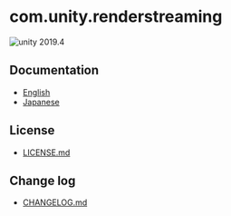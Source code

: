 # com.unity.renderstreaming

<img src="https://img.shields.io/badge/unity-2019.4-green.svg?style=flat-square" alt="unity 2019.4">

## Documentation

- [English](Documentation~/index.md)
- [Japanese](Documentation~/jp/index.md)


## License

- [LICENSE.md](LICENSE.md)

## Change log

- [CHANGELOG.md](CHANGELOG.md)

